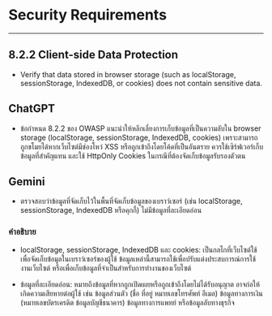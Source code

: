 # Security Requirements

-----------------

## 8.2.2 Client-side Data Protection

- Verify that data stored in browser storage (such as localStorage, sessionStorage, IndexedDB, or cookies) does not contain sensitive data.

## ChatGPT

- ข้อกำหนด 8.2.2 ของ OWASP แนะนำให้หลีกเลี่ยงการเก็บข้อมูลที่เป็นความลับใน browser storage (localStorage, sessionStorage, IndexedDB, cookies) เพราะสามารถถูกขโมยได้หากเว็บไซต์มีช่องโหว่ XSS หรือถูกเข้าถึงโดยโค้ดที่เป็นอันตราย ควรใช้เซิร์ฟเวอร์เก็บข้อมูลที่สำคัญแทน และใช้ HttpOnly Cookies ในกรณีที่ต้องจัดเก็บข้อมูลรับรองตัวตน

## Gemini

- ตรวจสอบว่าข้อมูลที่จัดเก็บไว้ในพื้นที่จัดเก็บข้อมูลของเบราว์เซอร์ (เช่น localStorage, sessionStorage, IndexedDB หรือคุกกี้) ไม่มีข้อมูลที่ละเอียดอ่อน

### คำอธิบาย
- localStorage, sessionStorage, IndexedDB และ cookies: เป็นกลไกที่เว็บไซต์ใช้เพื่อจัดเก็บข้อมูลในเบราว์เซอร์ของผู้ใช้ ข้อมูลเหล่านี้สามารถใช้เพื่อปรับแต่งประสบการณ์การใช้งานเว็บไซต์ หรือเพื่อเก็บข้อมูลที่จำเป็นสำหรับการทำงานของเว็บไซต์

- ข้อมูลที่ละเอียดอ่อน: หมายถึงข้อมูลที่หากถูกเปิดเผยหรือถูกเข้าถึงโดยไม่ได้รับอนุญาต อาจก่อให้เกิดความเสียหายต่อผู้ใช้ เช่น ข้อมูลส่วนตัว (ชื่อ ที่อยู่ หมายเลขโทรศัพท์ อีเมล) ข้อมูลทางการเงิน (หมายเลขบัตรเครดิต ข้อมูลบัญชีธนาคาร) ข้อมูลทางการแพทย์ หรือข้อมูลลับทางธุรกิจ
